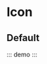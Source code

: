 <script setup>
import { Icon } from '@swimm/ui';
</script>

# Icon

## Default

::: demo
<Icon name="github" />
:::
